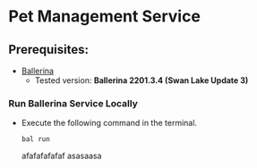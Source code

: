 # Pet Management Service

## Prerequisites:

- [Ballerina](https://ballerina.io/)
    - Tested version: **Ballerina 2201.3.4 (Swan Lake Update 3)**

### Run Ballerina Service Locally

- Execute the following command in the terminal.
    ```
    bal run
    ```
    afafafafafaf
  asasaasa
